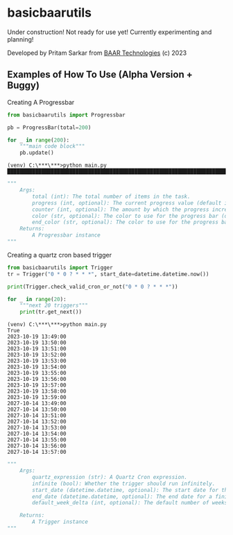 # basicbaarutils

Under construction! Not ready for use yet! Currently experimenting and planning!

Developed by Pritam Sarkar from [BAAR Technologies](https://www.linkedin.com/company/baartech/mycompany/verification/) (c) 2023

## Examples of How To Use (Alpha Version + Buggy)

Creating A Progressbar

```python
from basicbaarutils import Progressbar

pb = ProgressBar(total=200)

for _ in range(200):
    """main code block"""
    pb.update()

```

```
(venv) C:\***\***>python main.py
████████████████████████████████████████████████████████████████████████████████████████████████████|100.00%
```

```python
"""
    Args:
        total (int): The total number of items in the task.
        progress (int, optional): The current progress value (default is 0).
        counter (int, optional): The amount by which the progress increases in each update (default is 1).
        color (str, optional): The color to use for the progress bar (default is colorama.Fore.YELLOW).
        end_color (str, optional): The color to use for the progress bar when it reaches 100% (default is colorama.Fore.GREEN).
    Returns:
        A Progressbar instance
"""
```

Creating a quartz cron based trigger

```python
from basicbaarutils import Trigger
tr = Trigger("0 * 0 ? * * *", start_date=datetime.datetime.now())

print(Trigger.check_valid_cron_or_not("0 * 0 ? * * *"))

for _ in range(20):
    """next 20 triggers"""
    print(tr.get_next())
```

```
(venv) C:\***\***>python main.py
True
2023-10-19 13:49:00
2023-10-19 13:50:00
2023-10-19 13:51:00
2023-10-19 13:52:00
2023-10-19 13:53:00
2023-10-19 13:54:00
2023-10-19 13:55:00
2023-10-19 13:56:00
2023-10-19 13:57:00
2023-10-19 13:58:00
2023-10-19 13:59:00
2027-10-14 13:49:00
2027-10-14 13:50:00
2027-10-14 13:51:00
2027-10-14 13:52:00
2027-10-14 13:53:00
2027-10-14 13:54:00
2027-10-14 13:55:00
2027-10-14 13:56:00
2027-10-14 13:57:00
```

```python
"""
    Args:
        quartz_expression (str): A Quartz Cron expression.
        infinite (bool): Whether the trigger should run infinitely.
        start_date (datetime.datetime, optional): The start date for the trigger.
        end_date (datetime.datetime, optional): The end date for a finite run.
        default_week_delta (int, optional): The default number of weeks to run.

    Returns:
        A Trigger instance
"""
```
